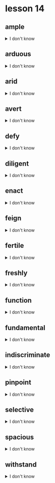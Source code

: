 # lesson 14

## ample
<details>
<summary>I don't know</summary>

+ adv. &nbsp; &nbsp; amply

+ adj. &nbsp; &nbsp; more than enough

+ syn. &nbsp; &nbsp; sufficient

</details>

## arduous
<details>
<summary>I don't know</summary>

+ adv. &nbsp; &nbsp; arduously

+    n. &nbsp; &nbsp; arduousness

+ adj. &nbsp; &nbsp; very difficult or challenging; requiring hard work

+ syn. &nbsp; &nbsp; demanding

</details>

## arid
<details>
<summary>I don't know</summary>

+ adj. &nbsp; &nbsp; being of little rain or water

+ syn. &nbsp; &nbsp; dry

</details>

## avert
<details>
<summary>I don't know</summary>

+    n. &nbsp; &nbsp; aversion

+ adj. &nbsp; &nbsp; avertable

+    v. &nbsp; &nbsp; to stop from occurring; to turn away or aside

+ syn. &nbsp; &nbsp; prevent

</details>

## defy
<details>
<summary>I don't know</summary>

+ adv. &nbsp; &nbsp; defyingly

+ adj. &nbsp; &nbsp; defying

+    v. &nbsp; &nbsp; to show little fear or regard for rules or established norms; to challenge

+ syn. &nbsp; &nbsp; resist

</details>

## diligent
<details>
<summary>I don't know</summary>

+    n. &nbsp; &nbsp; diligence

+ adv. &nbsp; &nbsp; diligently

+ adj. &nbsp; &nbsp; done with persistence and hard work; with attention to details

+ syn. &nbsp; &nbsp; conscientious

</details>

## enact
<details>
<summary>I don't know</summary>

+ adj. &nbsp; &nbsp; enacted

+    n. &nbsp; &nbsp; enactment

+    v. &nbsp; &nbsp; to pass a law

+ syn. &nbsp; &nbsp; legislate

</details>

## feign
<details>
<summary>I don't know</summary>

+ adj. &nbsp; &nbsp; feigned

+    v. &nbsp; &nbsp; to pretend; make believe

+ syn. &nbsp; &nbsp; simulate

</details>

## fertile
<details>
<summary>I don't know</summary>

+    v. &nbsp; &nbsp; fertilize

+    n. &nbsp; &nbsp; fertilizer

+ adj. &nbsp; &nbsp; able to produce abundantly

+ syn. &nbsp; &nbsp; rich

</details>

## freshly
<details>
<summary>I don't know</summary>

+ adj. &nbsp; &nbsp; fresh

+    v. &nbsp; &nbsp; freshen

+    n. &nbsp; &nbsp; freshness

+ adv. &nbsp; &nbsp; caught or produced not long ago

+ syn. &nbsp; &nbsp; recently

</details>

## function
<details>
<summary>I don't know</summary>

+ adv. &nbsp; &nbsp; functionally

+ adj. &nbsp; &nbsp; functional

+    v. &nbsp; &nbsp; function

+    n. &nbsp; &nbsp; the normal purpose of something

+ syn. &nbsp; &nbsp; role

</details>

## fundamental
<details>
<summary>I don't know</summary>

+ adv. &nbsp; &nbsp; fundamentally

+ adj. &nbsp; &nbsp; a primary or basic element

+ syn. &nbsp; &nbsp; essential

</details>

## indiscriminate
<details>
<summary>I don't know</summary>

+ adv. &nbsp; &nbsp; indiscriminately

+ adj. &nbsp; &nbsp; not chosen carefully; unplanned

+ syn. &nbsp; &nbsp; arbitrary

</details>

## pinpoint
<details>
<summary>I don't know</summary>

+ adj. &nbsp; &nbsp; pinpoint

+    v. &nbsp; &nbsp; to find or describe something with precision

+ syn. &nbsp; &nbsp; locate

</details>

## selective
<details>
<summary>I don't know</summary>

+ adv. &nbsp; &nbsp; select

+    v. &nbsp; &nbsp; select

+    n. &nbsp; &nbsp; selectivity

+ adj. &nbsp; &nbsp; carefully chosen

+ syn. &nbsp; &nbsp; discriminating

</details>

## spacious
<details>
<summary>I don't know</summary>

+ adv. &nbsp; &nbsp; spaciously

+    n. &nbsp; &nbsp; spaciousness

+ adj. &nbsp; &nbsp; having a lot of room

+ syn. &nbsp; &nbsp; expansive

</details>

## withstand
<details>
<summary>I don't know</summary>

+    v. &nbsp; &nbsp; to fight without surrender; to persist

+ syn. &nbsp; &nbsp; survive

</details>
